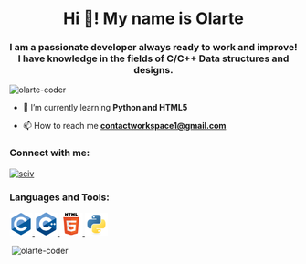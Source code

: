 <h1 align="center">Hi 👋! My name is Olarte</h1>
<h3 align="center">I am a passionate developer always ready to work and improve! I have knowledge in the fields of C/C++ Data structures and designs.</h3>

<p align="left"> <img src="https://komarev.com/ghpvc/?username=olarte-coder&label=Profile%20views&color=0e75b6&style=flat" alt="olarte-coder" /> </p>

- 🌱 I’m currently learning **Python and HTML5**

- 📫 How to reach me **contactworkspace1@gmail.com**

<h3 align="left">Connect with me:</h3>
<p align="left">
<a href="https://codeforces.com/profile/seiv" target="blank"><img align="center" src="https://raw.githubusercontent.com/rahuldkjain/github-profile-readme-generator/master/src/images/icons/Social/codeforces.svg" alt="seiv" height="30" width="40" /></a>
</p>

<h3 align="left">Languages and Tools:</h3>
<p align="left"> <a href="https://www.cprogramming.com/" target="_blank" rel="noreferrer"> <img src="https://raw.githubusercontent.com/devicons/devicon/master/icons/c/c-original.svg" alt="c" width="40" height="40"/> </a> <a href="https://www.w3schools.com/cpp/" target="_blank" rel="noreferrer"> <img src="https://raw.githubusercontent.com/devicons/devicon/master/icons/cplusplus/cplusplus-original.svg" alt="cplusplus" width="40" height="40"/> </a> <a href="https://www.w3.org/html/" target="_blank" rel="noreferrer"> <img src="https://raw.githubusercontent.com/devicons/devicon/master/icons/html5/html5-original-wordmark.svg" alt="html5" width="40" height="40"/> </a> <a href="https://www.python.org" target="_blank" rel="noreferrer"> <img src="https://raw.githubusercontent.com/devicons/devicon/master/icons/python/python-original.svg" alt="python" width="40" height="40"/> </a> </p>

<p>&nbsp;<img align="center" src="https://github-readme-stats.vercel.app/api?username=olarte-coder&show_icons=true&locale=en" alt="olarte-coder" /></p>
